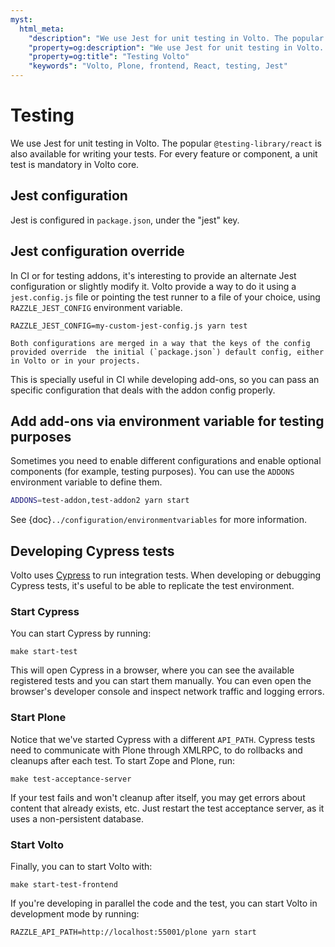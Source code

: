 ```yaml
---
myst:
  html_meta:
    "description": "We use Jest for unit testing in Volto. The popular @testing-library/react is also available for writing your tests. For every feature or component, a unit test is mandatory in Volto core."
    "property=og:description": "We use Jest for unit testing in Volto. The popular @testing-library/react is also available for writing your tests. For every feature or component, a unit test is mandatory in Volto core."
    "property=og:title": "Testing Volto"
    "keywords": "Volto, Plone, frontend, React, testing, Jest"
---
```


# Testing

We use Jest for unit testing in Volto. The popular `@testing-library/react` is also
available for writing your tests. For every feature or component, a unit test is
mandatory in Volto core.

## Jest configuration

Jest is configured in `package.json`, under the "jest" key.

## Jest configuration override

In CI or for testing addons, it's interesting to provide an alternate Jest configuration
or slightly modify it. Volto provide a way to do it using a `jest.config.js` file or
pointing the test runner to a file of your choice, using `RAZZLE_JEST_CONFIG`
environment variable.

```shell
RAZZLE_JEST_CONFIG=my-custom-jest-config.js yarn test
```

```{note}
Both configurations are merged in a way that the keys of the config provided override  the initial (`package.json`) default config, either in Volto or in your projects.
```

This is specially useful in CI while developing add-ons, so you can pass an specific configuration that deals with the addon config properly.

## Add add-ons via environment variable for testing purposes

Sometimes you need to enable different configurations and enable optional components (for example, testing purposes).
You can use the `ADDONS` environment variable to define them.

```bash
ADDONS=test-addon,test-addon2 yarn start
```

 See {doc}`../configuration/environmentvariables` for more information.

## Developing Cypress tests

Volto uses [Cypress](https://www.cypress.io) to run integration tests. When
developing or debugging Cypress tests, it's useful to be able to replicate the
test environment.

### Start Cypress

You can start Cypress by running:

```shell
make start-test
```

This will open Cypress in a browser, where you can see the available registered
tests and you can start them manually. You can even open the browser's
developer console and inspect network traffic and logging errors.

### Start Plone

Notice that we've started Cypress with a different `API_PATH`. Cypress tests
need to communicate with Plone through XMLRPC, to do rollbacks and cleanups
after each test. To start Zope and Plone, run:

```shell
make test-acceptance-server
```

If your test fails and won't cleanup after itself, you may get errors about
content that already exists, etc. Just restart the test acceptance server, as
it uses a non-persistent database.

### Start Volto

Finally, you can to start Volto with:

```shell
make start-test-frontend
```

If you're developing in parallel the code and the test, you can start Volto in
development mode by running:

```shell
RAZZLE_API_PATH=http://localhost:55001/plone yarn start
```

